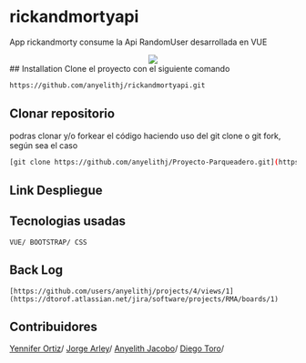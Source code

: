 # rickandmortyapi

App rickandmorty consume la Api RandomUser desarrollada en VUE
<div align="center">
  <img src="https://thumbs.gfycat.com/SoftEarnestGyrfalcon-max-1mb.gif"/>
</div>
## Installation
Clone el proyecto con el siguiente comando

```bash
https://github.com/anyelithj/rickandmortyapi.git
```
## Clonar repositorio
podras clonar y/o forkear el código haciendo uso del git clone o git fork, según sea el caso

```bash
[git clone https://github.com/anyelithj/Proyecto-Parqueadero.git](https://github.com/anyelithj/rickandmortyapi.git)
```

## Link Despliegue


## Tecnologias usadas
`VUE/ BOOTSTRAP/ CSS`

## Back Log
`[https://github.com/users/anyelithj/projects/4/views/1](https://dtorof.atlassian.net/jira/software/projects/RMA/boards/1)`

## Contribuidores
[Yennifer Ortiz](https://github.com/yortizher)/
[Jorge Arley](https://github.com/drbobby27)/
[Anyelith Jacobo](https://github.com/anyelithj)/
[Diego Toro](https://github.com/Dtorof)/
